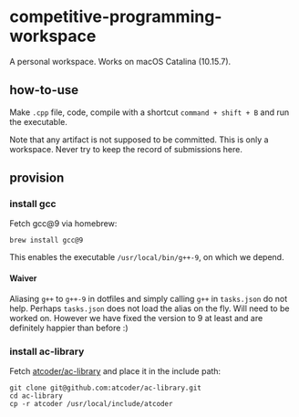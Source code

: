 # competitive-programming-workspace
A personal workspace. Works on macOS Catalina (10.15.7).

## how-to-use
Make `.cpp` file, code, compile with a shortcut `command + shift + B` and run the executable.

Note that any artifact is not supposed to be committed. This is only a workspace. Never try to keep the record of submissions here.

## provision
### install gcc
Fetch gcc@9 via homebrew:

```
brew install gcc@9
```

This enables the executable `/usr/local/bin/g++-9`, on which we depend.

#### Waiver
Aliasing `g++` to `g++-9` in dotfiles and simply calling `g++` in `tasks.json` do not help. Perhaps `tasks.json` does not load the alias on the fly. Will need to be worked on. However we have fixed the version to 9 at least and are definitely happier than before :)

### install ac-library
Fetch [atcoder/ac-library](https://github.com/atcoder/ac-library) and place it in the include path:

```
git clone git@github.com:atcoder/ac-library.git
cd ac-library
cp -r atcoder /usr/local/include/atcoder
```
